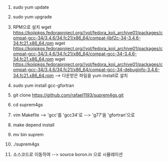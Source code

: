1. sudo yum update
2. sudo yum upgrade
3. RPM으로 설치
wget https://kojipkgs.fedoraproject.org//vol/fedora_koji_archive01/packages/compat-gcc-34/3.4.6/34.fc21/x86_64/compat-libf2c-34-3.4.6-34.fc21.x86_64.rpm
wget https://kojipkgs.fedoraproject.org//vol/fedora_koji_archive01/packages/compat-gcc-34/3.4.6/34.fc21/x86_64/compat-gcc-34-3.4.6-34.fc21.x86_64.rpm
wget https://kojipkgs.fedoraproject.org//vol/fedora_koji_archive01/packages/compat-gcc-34/3.4.6/34.fc21/x86_64/compat-gcc-34-debuginfo-3.4.6-34.fc21.x86_64.rpm
--> 다운받은 파일을 yum install로 설치

4. sudo yum install gcc-gfortran

5. git clone https://github.com/rafael1193/suprem4gs.git

6. cd suprem4gs

7. vim Makefile
--> 'gcc'를 'gcc34'로
--> 'g77'을 'gfortran'으로

8. make depend install

9. mv bin suprem

10. ./suprem4gs

11. 소스코드로 이동하여
--> source boron.in 으로 시뮬레이션
